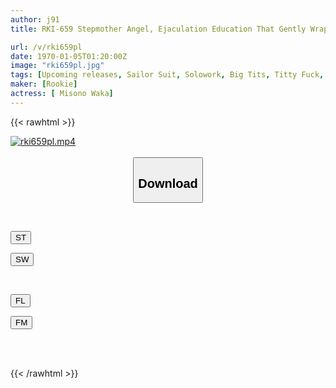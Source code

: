```yaml
---
author: j91
title: RKI-659 Stepmother Angel, Ejaculation Education That Gently Wraps Around Her Stepson. The Day When A Big-breasted Young Wife Who Was New To Sex Became The Best Mother To Serve Her Son... Waka Misono

url: /v/rki659pl
date: 1970-01-05T01:20:00Z
image: "rki659pl.jpg"
tags: [Upcoming releases, Sailor Suit, Solowork, Big Tits, Titty Fuck, Bride, Young Wife, Incest	]
maker: [Rookie]
actress: [ Misono Waka]
---
```



{{< rawhtml >}}

<div class="video" data-videoid="pending_link.html">
    <a href="javascript:;">
        <img src="/v/rki659pl/rki659pl.jpg" width="WIDTH" height="HEIGHT" alt="rki659pl.mp4" loading="lazy">
    </a>
</div>

<script type="text/javascript" src="https://j91.asia/asset/on-demand-pend.js"></script>

<br>
  <link rel="stylesheet" href="https://j91.asia/asset/bs5.css">
  
  <center>
  <button class="btn btn-primary" type="button" data-bs-toggle="collapse" data-bs-target=".multi-collapse" aria-expanded="false" aria-controls="multiCollapseExample1 multiCollapseExample2"><h2>Download</h2></button></center>
</p>
<div class="row">
  <div class="col">
    <div class="collapse multi-collapse" id="multiCollapseExample1">
      <div class="card card-body">
	      	      <br>
<div class="buttons">  
<p><a href="https://j91.asia/pending_link.html" target="_blank"><button class="btn-hover color-3"><i class="fa fa-download"></i> ST</button></a></p>
<p><a href="https://j91.asia/pending_link.html" target="_blank"><button class="btn-hover color-2"><i class="fa fa-download"></i> SW</button></a></p></div>
    </div>
  </div>
</div>
  <div class="col">
    <div class="collapse multi-collapse" id="multiCollapseExample2">
      <div class="card card-body">
	      <br>
<div class="buttons">
<p><a href="https://j91.asia/pending_link.html" target="_blank"><button class="btn-hover color-9"><i class="fa fa-download"></i> FL</button></a></p>
<p><a href="https://j91.asia/pending_link.html" target="_blank"><button class="btn-hover color-8"><i class="fa fa-download"></i> FM</button></a></p></div>
<br><br>
      </div>
    </div>
  </div>
</div>

{{< /rawhtml >}}